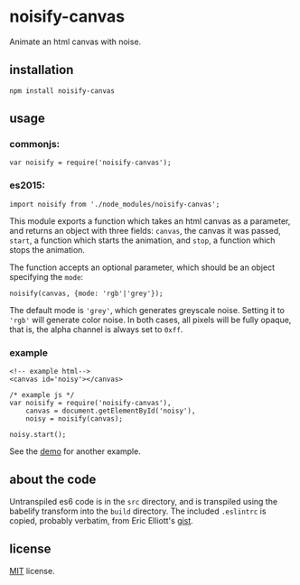 # noisify-canvas

Animate an html canvas with noise.

## installation

```
npm install noisify-canvas
```

## usage

### commonjs:
```
var noisify = require('noisify-canvas');
```

### es2015:
```
import noisify from './node_modules/noisify-canvas';
```

This module exports a function which takes an html canvas as a parameter, and returns an object with three fields: `canvas`, the canvas it was passed, `start`, a function which starts the animation, and `stop`, a function which stops the animation.

The function accepts an optional parameter, which should be an object specifying the `mode`:

```
noisify(canvas, {mode: 'rgb'|'grey'});
```

The default mode is `'grey'`, which generates greyscale noise. Setting it to `'rgb'` will generate color noise. In both cases, all pixels will be fully opaque, that is, the alpha channel is always set to `0xff`.

### example
```
<!-- example html-->
<canvas id='noisy'></canvas>
```
```
/* example js */
var noisify = require('noisify-canvas'),
    canvas = document.getElementById('noisy'),
    noisy = noisify(canvas);

noisy.start();
```

See the [demo](http://phoenixstormcrow.github.io/noisify-canvas/) for another example.

## about the code

Untranspiled es6 code is in the `src` directory, and is transpiled using the babelify transform into the `build` directory.
The included `.eslintrc` is copied, probably verbatim, from Eric Elliott's [gist](https://gist.github.com/ericelliott/ce988c1a808ad903a528).

## license

[MIT](LICENSE) license.
